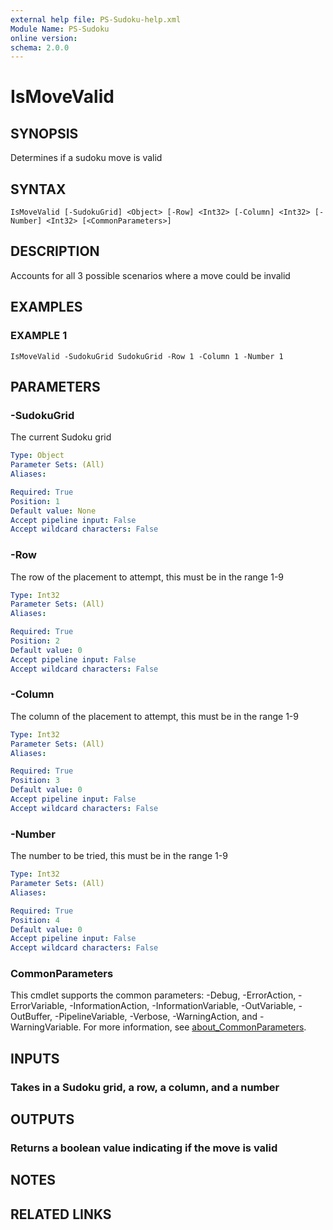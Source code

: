 ```yaml
---
external help file: PS-Sudoku-help.xml
Module Name: PS-Sudoku
online version:
schema: 2.0.0
---
```


# IsMoveValid

## SYNOPSIS
Determines if a sudoku move is valid

## SYNTAX

```
IsMoveValid [-SudokuGrid] <Object> [-Row] <Int32> [-Column] <Int32> [-Number] <Int32> [<CommonParameters>]
```

## DESCRIPTION
Accounts for all 3 possible scenarios where a move could be invalid

## EXAMPLES

### EXAMPLE 1
```
IsMoveValid -SudokuGrid SudokuGrid -Row 1 -Column 1 -Number 1
```

## PARAMETERS

### -SudokuGrid
The current Sudoku grid

```yaml
Type: Object
Parameter Sets: (All)
Aliases:

Required: True
Position: 1
Default value: None
Accept pipeline input: False
Accept wildcard characters: False
```

### -Row
The row of the placement to attempt, this must be in the range 1-9

```yaml
Type: Int32
Parameter Sets: (All)
Aliases:

Required: True
Position: 2
Default value: 0
Accept pipeline input: False
Accept wildcard characters: False
```

### -Column
The column of the placement to attempt, this must be in the range 1-9

```yaml
Type: Int32
Parameter Sets: (All)
Aliases:

Required: True
Position: 3
Default value: 0
Accept pipeline input: False
Accept wildcard characters: False
```

### -Number
The number to be tried, this must be in the range 1-9

```yaml
Type: Int32
Parameter Sets: (All)
Aliases:

Required: True
Position: 4
Default value: 0
Accept pipeline input: False
Accept wildcard characters: False
```

### CommonParameters
This cmdlet supports the common parameters: -Debug, -ErrorAction, -ErrorVariable, -InformationAction, -InformationVariable, -OutVariable, -OutBuffer, -PipelineVariable, -Verbose, -WarningAction, and -WarningVariable. For more information, see [about_CommonParameters](http://go.microsoft.com/fwlink/?LinkID=113216).

## INPUTS

### Takes in a Sudoku grid, a row, a column, and a number
## OUTPUTS

### Returns a boolean value indicating if the move is valid
## NOTES

## RELATED LINKS
